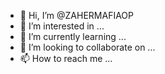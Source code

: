 - 👋 Hi, I’m @ZAHERMAFIAOP
- 👀 I’m interested in ...
- 🌱 I’m currently learning ...
- 💞️ I’m looking to collaborate on ...
- 📫 How to reach me ...

<!---
ZAHERMAFIAOP/ZAHERMAFIAOP is a ✨ special ✨ repository because its `README.md` (this file) appears on your GitHub profile.
You can click the Preview link to take a look at your changes.
--->
